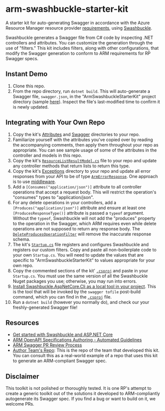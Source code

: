 # arm-swashbuckle-starter-kit
A starter kit for auto-generating Swagger in accordance with the Azure Resource Manager resource provider [requirements](https://github.com/Azure/azure-rest-api-specs/blob/main/documentation/openapi-authoring-automated-guidelines.md#R1001), using [Swashbuckle](https://github.com/domaindrivendev/Swashbuckle.AspNetCore).

Swashbuckle generates a Swagger file from C# code by inspecting .NET controllers and attributes. You can customize the generation through the use of "filters." This kit includes filters, along with other configurations, that modify the Swagger generation to conform to ARM requirements for RP Swagger specs.

## Instant Demo

1. Clone this repo.
2. From the repo directory, run `dotnet build`. This will auto-generate a Swagger file, `swagger.json`, in the "ArmSwashbuckleStarterKit" project directory (sample [here](./ArmSwashbuckleStarterKit/swagger.json)). Inspect the file's last-modified time to confirm it is newly updated.

## Integrating with Your Own Repo

1. Copy the kit's [Attributes](./ArmSwashbuckleStarterKit/Attributes) and [Swagger](./ArmSwashbuckleStarterKit/Swagger) directories to your repo.
2. Familiarize yourself with the attributes you've copied over by reading the accompanying comments, then apply them throughout your repo as appropriate. You can see sample usage of some of the attributes in the controller and models in this repo.
3. Copy the kit's [`ResourceListResultModel.cs`](./ArmSwashbuckleStarterKit/Models/ResourceListResultModel.cs) file to your repo and update any controller methods that return lists to return this type.
4. Copy the kit's [Exceptions](./ArmSwashbuckleStarterKit/Exceptions) directory to your repo and update all error responses from your API to be of type [`ArmErrorResponse`](./ArmSwashbuckleStarterKit/Exceptions/ArmErrorResponse.cs). One approach is to use [middleware](./ArmSwashbuckleStarterKit/Middlewares/ExceptionHandlerMiddleware.cs).
5. Add a `[Consumes("application/json")]` attribute to all controller operations that accept a request body. This will restrict the operation's "consumes" types to "application/json".
6. For any delete operations in your controllers, add a `[Produces("application/json")]` attribute and ensure at least one `[ProducesResponseType()]` attribute is passed a `typeof` argument. Without the `typeof`, Swashbuckle will not add the "produces" property to the operation in the Swagger, which ARM requires even while delete operations are not supposed to return any response body. The [`DeleteProducesOperationFilter`](./ArmSwashbuckleStarterKit/Swagger/DeleteProducesOperationFilter.cs) will remove the inaccurate response schema.
7. The kit's [`Startup.cs`](./ArmSwashbuckleStarterKit/Startup.cs) file registers and configures Swashbuckle and registers our custom filters. Copy and paste all non-boilerplate code to your own `Startup.cs`. You will need to update the values that are specific to "ArmSwashbuckleStarterKit" to values appropriate for your own repo.
8. Copy the commented sections of the kit' [`.csproj`](./ArmSwashbuckleStarterKit/ArmSwashbuckleStarterKit.csproj) and paste in your `Startup.cs`. You must use the same version of all the Swashbuckle Nuget packages you use; otherwise, you may run into errors. 
9. [Install Swashbuckle.AspNetCore.Cli as a local tool in your project](https://github.com/domaindrivendev/Swashbuckle.AspNetCore#using-the-tool-with-the-net-core-30-sdk-or-later). This is the tool that will be invoked by the `swagger tofile` post-build command, which you can find in the [`.csproj`](./ArmSwashbuckleStarterKit/ArmSwashbuckleStarterKit.csproj) file.
10. Run a `dotnet build` (however you normally do), and check our your freshly-generated Swagger file!

## Resources

- [Get started with Swashbuckle and ASP.NET Core](https://docs.microsoft.com/en-us/aspnet/core/tutorials/getting-started-with-swashbuckle?view=aspnetcore-5.0&tabs=visual-studio)
- [ARM OpenAPI Specifications Authoring - Automated Guidelines](https://github.com/Azure/azure-rest-api-specs/blob/main/documentation/openapi-authoring-automated-guidelines.md)
- [ARM Swagger PR Review Process](https://dev.azure.com/azure-sdk/internal/_wiki/wikis/internal.wiki/212/Swagger-PR-Review)
- [Author Team's Repo](https://dev.azure.com/azure-sdk/internal/_wiki/wikis/internal.wiki/212/Swagger-PR-Review): This is the repo of the team that developed this kit. You can consult this as a real-world example of a repo that uses this kit to generate an ARM-compliant Swagger spec.

## Disclaimer

This toolkit is not polished or thoroughly tested. It is one RP's attempt to create a generic toolkit out of the solutions it developed to ARM-compliantly autogenerate its Swagger spec. If you find a bug or want to build on it, we welcome PRs.
